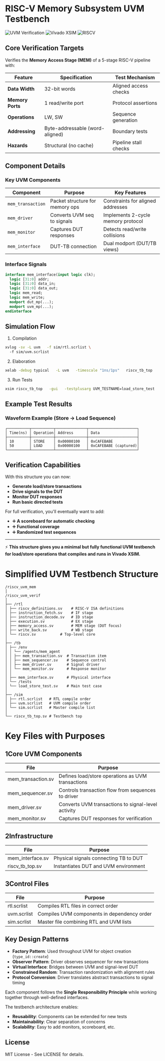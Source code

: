 # RISC-V Memory Subsystem UVM Testbench

![UVM Verification](https://img.shields.io/badge/UVS-1.2-blue) 
![Vivado XSIM](https://img.shields.io/badge/Vivado-2024.1-purple)
![RISCV](https://img.shields.io/badge/RISC--V-32bit-green)

## Core Verification Targets

Verifies the **Memory Access Stage (MEM)** of a 5-stage RISC-V pipeline with:

| Feature               | Specification                          | Test Mechanism          |
|-----------------------|---------------------------------------|-------------------------|
| **Data Width**        | 32-bit words                          | Aligned access checks   |
| **Memory Ports**      | 1 read/write port                     | Protocol assertions     |
| **Operations**        | LW, SW                                | Sequence generation     |
| **Addressing**        | Byte-addressable (word-aligned)       | Boundary tests          |
| **Hazards**           | Structural (no cache)                 | Pipeline stall checks   |

## Component Details

### Key UVM Components
| Component            | Purpose                                | Key Features                         |
|----------------------|----------------------------------------|--------------------------------------|
| `mem_transaction`    | Packet structure for memory ops        | Constraints for aligned addresses    |
| `mem_driver`         | Converts UVM seq to signals            | Implements 2-cycle memory protocol   |
| `mem_monitor`        | Captures DUT responses                 | Detects read/write collisions        |
| `mem_interface`      | DUT-TB connection                     | Dual modport (DUT/TB views)          |

### Interface Signals
```systemverilog
interface mem_interface(input logic clk);
  logic [31:0] addr;      
  logic [31:0] data_in;   
  logic [31:0] data_out;  
  logic mem_read;         
  logic mem_write;        
  modport dut_mp(...);    
  modport uvm_mp(...);    
endinterface
```

## Simulation Flow
1. Compilation
```bash
xvlog -sv -L uvm   -f sim/rtl.scrlist \    
  -f sim/uvm.scrlist      
```
2. Elaboration
```bash
xelab -debug typical   -L uvm   -timescale "1ns/1ps"   riscv_tb_top
```
3. Run Tests
```bash
xsim riscv_tb_top   -gui   -testplusarg UVM_TESTNAME=load_store_test
```

## Example Test Results

### Waveform Example (Store → Load Sequence)
```
┌──────────┬──────────┬──────────────┬──────────────────────┐
│ Time(ns) │ Operation│ Address      │ Data                 │
├──────────┼──────────┼──────────────┼──────────────────────┤
│ 10       │ STORE    │ 0x00000100   │ 0xCAFEBABE           │
│ 50       │ LOAD     │ 0x00000100   │ 0xCAFEBABE (captured)│
└──────────┴──────────┴──────────────┴──────────────────────┘
```

## Verification Capabilities

With this structure you can now:

- **Generate load/store transactions**
- **Drive signals to the DUT**
- **Monitor DUT responses**
- **Run basic directed tests**

For full verification, you'll eventually want to add:

- ➕ **A scoreboard for automatic checking**
- ➕ **Functional coverage**
- ➕ **Randomized test sequences**

---

⚡ **This structure gives you a minimal but fully functional UVM testbench for load/store operations that compiles and runs in Vivado XSIM.**



# Simplified UVM Testbench Structure

```plaintext
/riscv_uvm_mem
│
/riscv_uvm_verif
│
├── /rtl
│ ├── riscv_definitions.sv    # RISC-V ISA definitions
│ ├── instruction_fetch.sv    # IF stage
│ ├── instruction_decode.sv   # ID stage
│ ├── execution.sv            # EX stage
│ ├── memory_access.sv        # MEM stage (DUT focus)
│ ├── write_back.sv           # WB stage
│ └── riscv.sv           # Top-level core
│
├── /tb
│ ├── /env
│ │ └── /agents/mem_agent
│ │ ├── mem_transaction.sv  # Transaction item
│ │ ├── mem_sequencer.sv    # Sequence control
│ │ ├── mem_driver.sv       # Signal driver
│ │ └── mem_monitor.sv      # Response monitor
│ │
│ ├── mem_interface.sv      # Physical interface
│ └── /tests
│ └── load_store_test.sv    # Main test case
│
├── /sim
│ ├── rtl.scrlist   # RTL compile order
│ ├── uvm.scrlist   # UVM compile order
│ └── sim.scrlist   # Master compile list
│
└── riscv_tb_top.sv # Testbench top
```

# Key Files with Purposes

## 1️Core UVM Components

| File               | Purpose                                      |
|--------------------|----------------------------------------------|
| mem_transaction.sv | Defines load/store operations as UVM transactions |
| mem_sequencer.sv   | Controls transaction flow from sequences to driver |
| mem_driver.sv      | Converts UVM transactions to signal-level activity |
| mem_monitor.sv     | Captures DUT responses for verification |

## 2️Infrastructure

| File              | Purpose                                 |
|-------------------|-----------------------------------------|
| mem_interface.sv  | Physical signals connecting TB to DUT    |
| riscv_tb_top.sv   | Instantiates DUT and UVM environment     |

## 3️Control Files

| File         | Purpose                                          |
|--------------|--------------------------------------------------|
| rtl.scrlist  | Compiles RTL files in correct order              |
| uvm.scrlist  | Compiles UVM components in dependency order      |
| sim.scrlist  | Master file combining RTL and UVM lists          |


## Key Design Patterns

- **Factory Pattern**: Used throughout UVM for object creation (`type_id::create`)
- **Observer Pattern**: Driver observes sequencer for new transactions
- **Virtual Interface**: Bridges between UVM and signal-level DUT
- **Constrained Random**: Transaction randomization with alignment rules
- **Protocol Conversion**: Driver translates abstract transactions to signal timing

Each component follows the **Single Responsibility Principle** while working together through well-defined interfaces.

The testbench architecture enables:

- **Reusability**: Components can be extended for new tests
- **Maintainability**: Clear separation of concerns
- **Scalability**: Easy to add monitors, scoreboard, etc.


## License

MIT License - See LICENSE for details.
